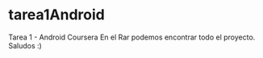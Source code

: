 # tarea1Android
Tarea 1  - Android Coursera
En el Rar podemos encontrar todo el proyecto. Saludos :)
